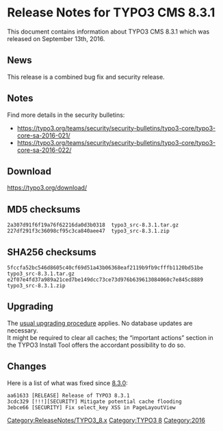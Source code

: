 Release Notes for TYPO3 CMS 8.3.1
=================================

This document contains information about TYPO3 CMS 8.3.1 which was
released on September 13th, 2016.

News
----

This release is a combined bug fix and security release.

Notes
-----

Find more details in the security bulletins:

-   <https://typo3.org/teams/security/security-bulletins/typo3-core/typo3-core-sa-2016-021/>
-   <https://typo3.org/teams/security/security-bulletins/typo3-core/typo3-core-sa-2016-022/>

Download
--------

<https://typo3.org/download/>

MD5 checksums
-------------

    2a307d91f6f19a76f62216da0d3b0318  typo3_src-8.3.1.tar.gz
    227df291f3c36098cf95c3ca840aee47  typo3_src-8.3.1.zip

SHA256 checksums
----------------

    5fccfa52bc546d8605c40cf69d51a43b06368eaf2119b9fb9cfffb1120bd51be  typo3_src-8.3.1.tar.gz
    e2f07e4fd37a989a21ced7be149dcc73ce73d976b639613084060c7e845c8889  typo3_src-8.3.1.zip

Upgrading
---------

The [usual upgrading
procedure](https://docs.typo3.org/typo3cms/InstallationGuide/) applies.
No database updates are necessary.\
It might be required to clear all caches; the “important actions”
section in the TYPO3 Install Tool offers the accordant possibility to do
so.

Changes
-------

Here is a list of what was fixed since
[8.3.0](TYPO3_CMS_8.3.0 "wikilink"):

    aa61633 [RELEASE] Release of TYPO3 8.3.1
    3cdc329 [!!!][SECURITY] Mitigate potential cache flooding
    3ebce66 [SECURITY] Fix select_key XSS in PageLayoutView

<Category:ReleaseNotes/TYPO3_8.x> [Category:TYPO3
8](Category:TYPO3_8 "wikilink") <Category:2016>
